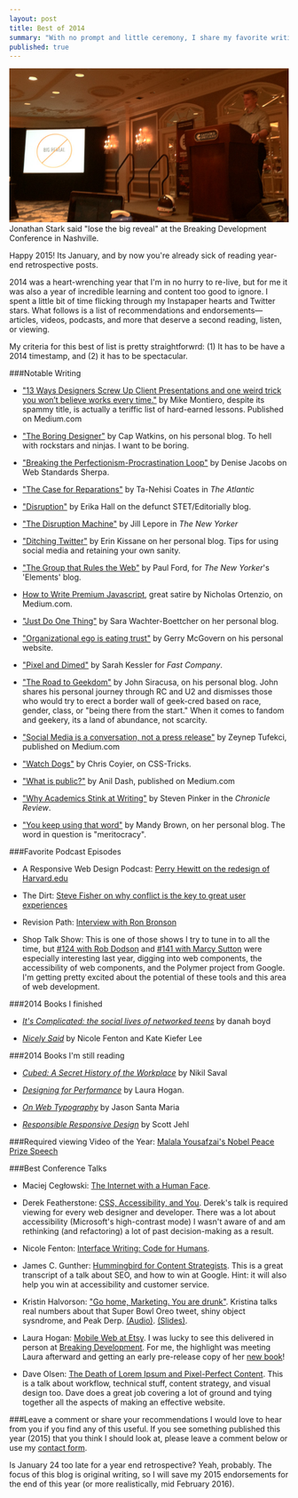 ```yaml
---
layout: post
title: Best of 2014
summary: "With no prompt and little ceremony, I share my favorite writing, videos, podcasts, and more from 2014."
published: true
---
```


<img src="/images/post-images/bdconf-jonathanstark.jpg" alt="Jonathan Stark on speaker stage in front of slide with the words Big Reveal crossed out" />
<figcaption>Jonathan Stark said "lose the big reveal" at the Breaking Development Conference in Nashville.</figcaption>

<p>Happy 2015! Its January, and by now you're already sick of reading year-end retrospective posts.</p>

2014 was a heart-wrenching year that I'm in no hurry to re-live, but for me it was also a year of incredible learning and content too good to ignore. I spent a little bit of time flicking through my Instapaper hearts and Twitter stars. What follows is a list of recommendations and endorsements&mdash;articles, videos, podcasts, and more that deserve a second reading, listen, or viewing.

My criteria for this best of list is pretty straightforwrd: (1) It has to be have a 2014 timestamp, and (2) it has to be spectacular.


###Notable Writing
* ["13 Ways Designers Screw Up Client Presentations and one weird trick you won’t believe works every time."](https://medium.com/@monteiro/13-ways-designers-screw-up-client-presentations-51aaee11e28c) by Mike Montiero, despite its spammy title, is actually a teriffic list of hard-earned lessons. Published on Medium.com

* ["The Boring Designer"](http://blog.capwatkins.com/the-boring-designer) by Cap Watkins, on his personal blog. To hell with rockstars and ninjas. I want to be boring.

* ["Breaking the Perfectionism-Procrastination Loop"](http://webstandardssherpa.com/reviews/breaking-the-perfectionism-procrastination-infinite-loop/) by Denise Jacobs on Web Standards Sherpa.

* ["The Case for Reparations"](http://www.theatlantic.com/features/archive/2014/05/the-case-for-reparations/361631/) by Ta-Nehisi Coates in *The Atlantic*

* ["Disruption"](http://stet.editorially.com/articles/disruption/) by Erika Hall on the defunct STET/Editorially blog.

* ["The Disruption Machine"](http://www.newyorker.com/magazine/2014/06/23/the-disruption-machine) by Jill Lepore in *The New Yorker*

* ["Ditching Twitter"](http://incisive.nu/2014/ditching-twitter/) by Erin Kissane on her personal blog. Tips for using social media and retaining your own sanity.

* ["The Group that Rules the Web"](http://www.newyorker.com/tech/elements/group-rules-web) by Paul Ford, for *The New Yorker*'s 'Elements' blog.

* [How to Write Premium Javascript](https://medium.com/cool-code-pal/how-to-write-premium-javascript-d01a65b859a4), great satire by Nicholas Ortenzio, on Medium.com.

* ["Just Do One Thing"](http://www.sarawb.com/2014/03/03/just-do-one-thing/) by Sara Wachter-Boettcher on her personal blog.

* ["Organizational ego is eating trust"](http://gerrymcgovern.com/new-thinking/organizational-ego-eating-trust) by Gerry McGovern on his personal website.

* ["Pixel and Dimed"](http://www.fastcompany.com/3027355/pixel-and-dimed-on-not-getting-by-in-the-gig-economy) by Sarah Kessler for *Fast Company*.

* ["The Road to Geekdom"](http://hypercritical.co/2014/01/14/the-road-to-geekdom) by John Siracusa, on his personal blog. John shares his personal journey through RC and U2 and dismisses those who would try to erect a border wall of geek-cred based on race, gender, class, or "being there from the start." When it comes to fandom and geekery, its a land of abundance, not scarcity.

* ["Social Media is a conversation, not a press release"](https://medium.com/technology-and-society/social-media-is-a-conversation-not-a-press-release-4d811b45840d) by Zeynep Tufekci, published on Medium.com

* ["Watch Dogs"](http://css-tricks.com/watch-dogs/) by Chris Coyier, on CSS-Tricks.

* ["What is public?"](https://medium.com/message/what-is-public-f33b16d780f9) by Anil Dash, published on Medium.com

* ["Why Academics Stink at Writing"](http://m.chronicle.com/article/Why-Academics-Writing-Stinks/148989/) by Steven Pinker in the *Chronicle Review*.

* ["You keep using that word"](http://aworkinglibrary.com/writing/you-keep-using-that-word/) by Mandy Brown, on her personal blog. The word in question is "meritocracy".


###Favorite Podcast Episodes
* A Responsive Web Design Podcast: [Perry Hewitt on the redesign of Harvard.edu](http://responsivewebdesign.com/podcast/harvard.html)

* The Dirt: [Steve Fisher on why conflict is the key to great user experiences](http://www.freshtilledsoil.com/conflict-is-the-key-to-great-user-experience-with-steve-fisher/)

* Revision Path: [Interview with Ron Bronson](http://revisionpath.com/ron-bronson/)

* Shop Talk Show: This is one of those shows I try to tune in to all the time, but [#124 with Rob Dodson](http://shoptalkshow.com/episodes/124-rob-dodson/) and [#141 with Marcy Sutton](http://shoptalkshow.com/episodes/141-marcy-sutton/) were especially interesting last year, digging into web components, the accessibility of web components, and the Polymer project from Google. I'm getting pretty excited about the potential of these tools and this area of web development.

###2014 Books I finished
* [*It's Complicated: the social lives of networked teens*](http://www.danah.org/itscomplicated/) by danah boyd

* [*Nicely Said*](http://www.nicelysaid.co/) by Nicole Fenton and Kate Kiefer Lee


###2014 Books I'm still reading
* [*Cubed: A Secret History of the Workplace*](http://www.randomhouse.com/book/220690/cubed-by-nikil-saval) by Nikil Saval

* [*Designing for Performance*](http://shop.oreilly.com/product/0636920033578.do) by Laura Hogan.

* [*On Web Typography*](http://www.abookapart.com/products/on-web-typography) by Jason Santa Maria

* [*Responsible Responsive Design*](http://www.abookapart.com/products/responsible-responsive-design) by Scott Jehl


###Required viewing
Video of the Year: [Malala Yousafzai's Nobel Peace Prize Speech](https://www.youtube.com/watch?v=MOqIotJrFVM&feature=youtu.be)


###Best Conference Talks
* Maciej Cegłowski: [The Internet with a Human Face](http://idlewords.com/bt14.htm).

* Derek Featherstone: [CSS, Accessibility, and You](http://teamtreehouse.com/library/css-accessibility-and-you). Derek's talk is required viewing for every web designer and developer. There was a lot about accessibility (Microsoft's high-contrast mode) I wasn't aware of and am rethinking (and refactoring) a lot of past decision-making as a result.

* Nicole Fenton: [Interface Writing: Code for Humans](http://nicolefenton.com/interface-writing/).

* James C. Gunther: [Hummingbird for Content Strategists](http://jamescgunter.com/Hummingbird-content-strategy.html). This is a great transcript of a talk about SEO, and how to win at Google. Hint: it will also help you win at accessibility and customer service.

* Kristin Halvorson: ["Go home, Marketing.  You are drunk"](https://soundcloud.com/officialsxsw/go-home-marketing-you-are). Kristina talks real numbers about that Super Bowl Oreo tweet, shiny object sysndrome, and Peak Derp. [(Audio)](https://soundcloud.com/officialsxsw/go-home-marketing-you-are). [(Slides)](http://www.slideshare.net/khalvorson/go-home-marketing-you-are-drunk).

* Laura Hogan: [Mobile Web at Etsy](https://www.youtube.com/watch?v=vG53j60ALIw). I was lucky to see this delivered in person at [Breaking Development](http://bdconf.com/events/nashville-2014/). For me, the highlight was meeting Laura afterward and getting an early pre-release copy of her [new book](http://shop.oreilly.com/product/0636920033578.do)!

* Dave Olsen: [The Death of Lorem Ipsum and Pixel-Perfect Content](http://bradfrost.com/blog/link/the-death-of-lorem-ipsum-pixel-perfect-content/). This is a talk about workflow, technical stuff, content strategy, and visual design too. Dave does a great job covering a lot of ground and tying together all the aspects of making an effective website.

###Leave a comment or share your recommendations
I would love to hear from you if you find any of this useful. If you see something published this year (2015) that you think I should look at, please leave a comment below or use my [contact form](http://nicksimson.com/info/#contact).

Is January 24 too late for a year end retrospective? Yeah, probably. The focus of this blog is original writing, so I will save my 2015 endorsements for the end of this year (or more realistically, mid February 2016).